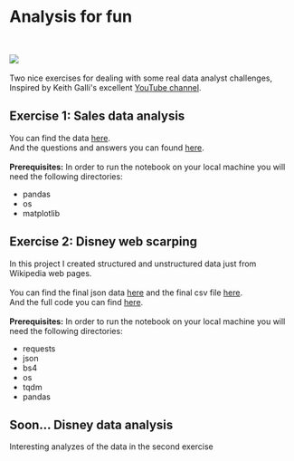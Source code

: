 # Analysis for fun
<br/>

![](https://images.pexels.com/photos/669619/pexels-photo-669619.jpeg?auto=compress&cs=tinysrgb&dpr=1&w=500)
<br/><br/>Two nice exercises for dealing with some real data analyst challenges, Inspired by Keith Galli's excellent [YouTube channel](https://www.youtube.com/channel/UCq6XkhO5SZ66N04IcPbqNcw).

## Exercise 1: Sales data analysis
You can find the data [here](https://github.com/itsikshteinberger/Analysis-for-fun/tree/main/Sales%20data%20analysis/Sales_Data).<br/>
And the questions and answers you can found [here](https://github.com/itsikshteinberger/Analysis-for-fun/blob/main/Sales%20data%20analysis/Sales%20Data%20Analysis.ipynb).<br/><br/>
__Prerequisites:__
In order to run the notebook on your local machine you will need the following directories:
* pandas
* os
* matplotlib

## Exercise 2: Disney web scarping
In this project I created structured and unstructured data just from Wikipedia web pages.<br/><br/>
You can find the final json data [here](https://github.com/itsikshteinberger/Analysis-for-fun/blob/main/Disney%20web%20scraping/disney_data.json) and the final csv file [here](https://github.com/itsikshteinberger/Analysis-for-fun/blob/main/Disney%20web%20scraping/movie_data.csv).<br/>
And the full code you can find [here](https://github.com/itsikshteinberger/Analysis-for-fun/blob/main/Disney%20web%20scraping/Disney%20web%20scraping.ipynb).
<br/><br/>
__Prerequisites:__
In order to run the notebook on your local machine you will need the following directories:
* requests
* json 
* bs4
* os
* tqdm
* pandas

## Soon... Disney data analysis
Interesting analyzes of the data in the second exercise

